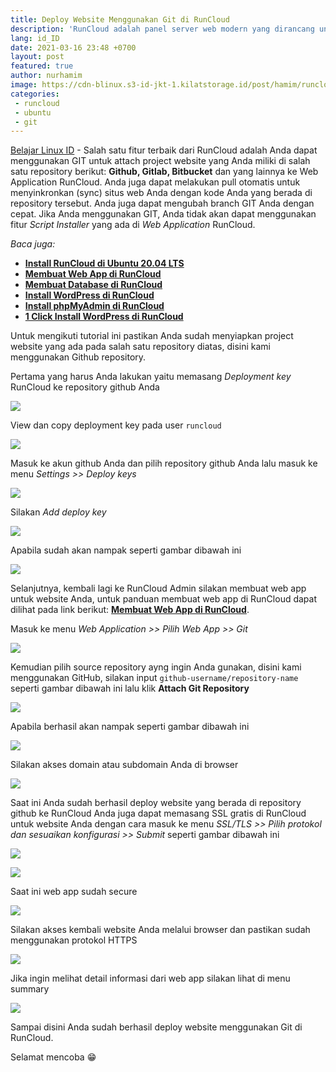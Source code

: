 ```yaml
---
title: Deploy Website Menggunakan Git di RunCloud
description: 'RunCloud adalah panel server web modern yang dirancang untuk membantu Anda mengelola aplikasi web dan situs web PHP (PHP Cloud Server Management Panel) dengan mudah dan cepat'
lang: id_ID
date: 2021-03-16 23:48 +0700
layout: post
featured: true
author: nurhamim
image: https://cdn-blinux.s3-id-jkt-1.kilatstorage.id/post/hamim/runcloud-git.png
categories:
 - runcloud
 - ubuntu
 - git
---
```


[Belajar Linux ID](https://belajarlinux.id) - Salah satu fitur terbaik dari RunCloud adalah Anda dapat menggunakan GIT untuk attach project website yang Anda miliki di salah satu repository berikut: **Github, Gitlab, Bitbucket** dan yang lainnya ke Web Application RunCloud. Anda juga dapat melakukan pull otomatis untuk menyinkronkan (sync) situs web Anda dengan kode Anda yang berada di repository tersebut. Anda juga dapat mengubah branch GIT Anda dengan cepat. Jika Anda menggunakan GIT, Anda tidak akan dapat menggunakan fitur *Script Installer* yang ada di *Web Application* RunCloud. 

*Baca juga:*

- [**Install RunCloud di Ubuntu 20.04 LTS**](https://belajarlinux.id/install-runcloud-di-ubuntu-20-04-lts/)
- [**Membuat Web App di RunCloud**](https://belajarlinux.id/membuat-webapp-di-runcloud/)
- [**Membuat Database di RunCloud**](https://belajarlinux.id/membuat-database-di-runcloud/)
- [**Install WordPress di RunCloud**](https://belajarlinux.id/install-wordpress-di-runcloud/)
- [**Install phpMyAdmin di RunCloud**](https://belajarlinux.id/install-phpmyadmin-di-runcloud/)
- [**1 Click Install WordPress di RunCloud**](https://belajarlinux.id/1-click-wordpress-install-di-runcloud/)

Untuk mengikuti tutorial ini pastikan Anda sudah menyiapkan project website yang ada pada salah satu repository diatas, disini kami menggunakan Github repository.

Pertama yang harus Anda lakukan yaitu memasang *Deployment key* RunCloud ke repository github Anda

![](https://cdn-blinux.s3-id-jkt-1.kilatstorage.id/post/hamim/run-git-dep1.png)

View dan copy deployment key pada user `runcloud`

![](https://cdn-blinux.s3-id-jkt-1.kilatstorage.id/post/hamim/run-git-dep2.png)

Masuk ke akun github Anda dan pilih repository github Anda lalu masuk ke menu *Settings >> Deploy keys*

![](https://cdn-blinux.s3-id-jkt-1.kilatstorage.id/post/hamim/run-git-dep3.png)

Silakan *Add deploy key*

![](https://cdn-blinux.s3-id-jkt-1.kilatstorage.id/post/hamim/run-git-dep4.png)

Apabila sudah akan nampak seperti gambar dibawah ini

![](https://cdn-blinux.s3-id-jkt-1.kilatstorage.id/post/hamim/run-git-dep5.png)

Selanjutnya, kembali lagi ke RunCloud Admin silakan membuat web app untuk website Anda, untuk panduan membuat web app di RunCloud dapat dilihat pada link berikut: **[Membuat Web App di RunCloud](https://belajarlinux.id/membuat-webapp-di-runcloud/)**.

Masuk ke menu *Web Application >> Pilih Web App >> Git*

![](https://cdn-blinux.s3-id-jkt-1.kilatstorage.id/post/hamim/run-git5.png)

Kemudian pilih source repository ayng ingin Anda gunakan, disini kami menggunakan GitHub, silakan input `github-username/repository-name` seperti gambar dibawah ini lalu klik **Attach Git Repository**

![](https://cdn-blinux.s3-id-jkt-1.kilatstorage.id/post/hamim/run-git6.png)

Apabila berhasil akan nampak seperti gambar dibawah ini

![](https://cdn-blinux.s3-id-jkt-1.kilatstorage.id/post/hamim/run-git7.png)

Silakan akses domain atau subdomain Anda di browser

![](https://cdn-blinux.s3-id-jkt-1.kilatstorage.id/post/hamim/run-git8.png)

Saat ini Anda sudah berhasil deploy website yang berada di repository github ke RunCloud Anda juga dapat memasang SSL gratis di RunCloud untuk website Anda dengan cara masuk ke menu *SSL/TLS >> Pilih protokol dan sesuaikan konfigurasi >> Submit* seperti gambar dibawah ini

![](https://cdn-blinux.s3-id-jkt-1.kilatstorage.id/post/hamim/run-git9.png)

![](https://cdn-blinux.s3-id-jkt-1.kilatstorage.id/post/hamim/run-git10.png)

Saat ini web app sudah secure

![](https://cdn-blinux.s3-id-jkt-1.kilatstorage.id/post/hamim/run-git11.png)

Silakan akses kembali website Anda melalui browser dan pastikan sudah menggunakan protokol HTTPS

![](https://cdn-blinux.s3-id-jkt-1.kilatstorage.id/post/hamim/run-git12.png)

Jika ingin melihat detail informasi dari web app silakan lihat di menu summary

![](https://cdn-blinux.s3-id-jkt-1.kilatstorage.id/post/hamim/run-git13.png)

Sampai disini Anda sudah berhasil deploy website menggunakan Git di RunCloud.

Selamat mencoba 😁